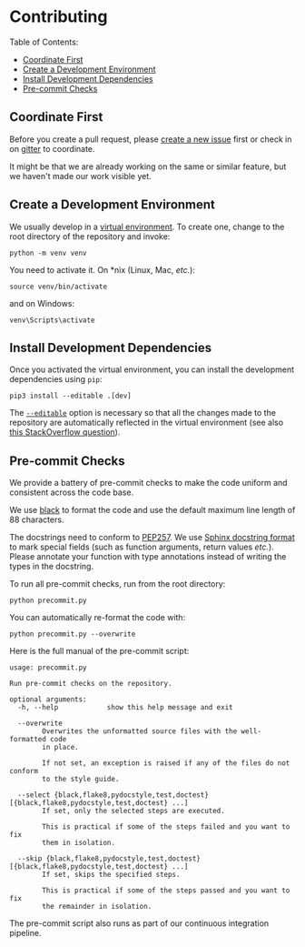 # Contributing

Table of Contents:
* [Coordinate First](#coordinate-first)
* [Create a Development Environment](#create-a-development-environment)
* [Install Development Dependencies](#install-development-dependencies)
* [Pre-commit Checks](#pre-commit-checks)

## Coordinate First

Before you create a pull request, please [create a new issue][new_issue] first 
or check in on [gitter](https://gitter.im/Cross_Hair/Lobby) to coordinate.

It might be that we are already working on the same or similar feature, but we 
haven't made our work visible yet.

[new_issue]: https://github.com/pschanely/CrossHair/issues/new/choose

## Create a Development Environment

We usually develop in a [virtual environment][venv].
To create one, change to the root directory of the repository and invoke:

```
python -m venv venv
```

You need to activate it. On *nix (Linux, Mac, *etc.*):

```
source venv/bin/activate
```

and on Windows:

```
venv\Scripts\activate
```

[venv]: https://docs.python.org/3/tutorial/venv.html

## Install Development Dependencies

Once you activated the virtual environment, you can install the development 
dependencies using `pip`:

```
pip3 install --editable .[dev]
```

The [`--editable`][pip-editable] option is necessary so that all the changes 
made to the repository are automatically reflected in the virtual environment 
(see also [this StackOverflow question][pip-editable-stackoverflow]).

[pip-editable]: https://pip.pypa.io/en/stable/reference/pip_install/#install-editable 
[pip-editable-stackoverflow]: https://stackoverflow.com/questions/35064426/when-would-the-e-editable-option-be-useful-with-pip-install

## Pre-commit Checks

We provide a battery of pre-commit checks to make the code uniform and 
consistent across the code base.

We use [black](https://pypi.org/project/black/) to format the code and use
the default maximum line length of 88 characters.

The docstrings need to conform to [PEP257][pep257].
We use [Sphinx docstring format][sphinx-format] to mark special fields (such as
function arguments, return values *etc.*).
Please annotate your function with type annotations instead of writing the types
in the docstring. 

[pep257]: https://www.python.org/dev/peps/pep-0257/
[sphinx-format]: https://sphinx-rtd-tutorial.readthedocs.io/en/latest/docstrings.html

To run all pre-commit checks, run from the root directory:

```
python precommit.py
```

You can automatically re-format the code with:

```
python precommit.py --overwrite
```

Here is the full manual of the pre-commit script:

```
usage: precommit.py 

Run pre-commit checks on the repository.

optional arguments:
  -h, --help            show this help message and exit

  --overwrite           
        Overwrites the unformatted source files with the well-formatted code 
        in place. 

        If not set, an exception is raised if any of the files do not conform 
        to the style guide.

  --select {black,flake8,pydocstyle,test,doctest} [{black,flake8,pydocstyle,test,doctest} ...]
        If set, only the selected steps are executed. 

        This is practical if some of the steps failed and you want to fix 
        them in isolation.

  --skip {black,flake8,pydocstyle,test,doctest} [{black,flake8,pydocstyle,test,doctest} ...]
        If set, skips the specified steps. 

        This is practical if some of the steps passed and you want to fix 
        the remainder in isolation.
```

The pre-commit script also runs as part of our continuous integration pipeline.
